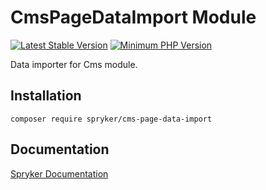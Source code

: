 # CmsPageDataImport Module
[![Latest Stable Version](https://poser.pugx.org/spryker/cms-page-data-import/v/stable.svg)](https://packagist.org/packages/spryker/cms-page-data-import)
[![Minimum PHP Version](https://img.shields.io/badge/php-%3E%3D%208.2-8892BF.svg)](https://php.net/)

Data importer for Cms module.

## Installation

```
composer require spryker/cms-page-data-import
```

## Documentation

[Spryker Documentation](https://docs.spryker.com)
